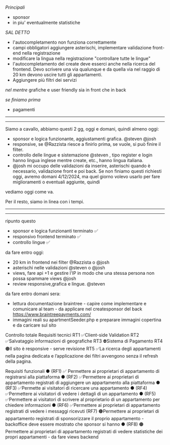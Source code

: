 *Principali*
- sponsor
- in piu' eventualmente statistiche

*SAL DETTO*
- l'autocompletamento non funziona correttamente
- campi obbligatori aggiungere asterischi, implementare validazione front-end nella registrazione
- modificare la lingua nella registrazione "controllare tutte le lingue"
- l'autocompletamento del create deve esserci anche nella ricerca del frontend. Devo scrivere una via qualunque e da quella via nel raggio di 20 km devono uscire tutti gli appartamenti.
- Aggiungere più filtri dei servizi

*nel mentre*
grafiche e user friendly sia in front che in back

*se finiamo prima* 
- pagamenti

 -------------------
 ---
Siamo a cavallo, abbiamo questi 2 gg, oggi e domani, quindi almeno oggi:
* sponsor e logica funzionante, aggiustamenti grafica. @steven @josh
* responsive, se @Razzista riesce a finirlo prima, se vuole, si può finire il filter.
* controllo delle lingue e sistemazione @steven , tipo register e login hanno lingua inglese mentre create, etc., hanno lingua italiana.
* @josh mi occupo delle validazioni da inserire, asterischi quando è necessario, validazione front e poi back.
Se non finiamo questi richiesti oggi, avremo domani 4/12/2024, ma quel giorno volevo usarlo per fare miglioramenti o eventuali aggiunte, quindi 

vediamo oggi come va.

Per il resto, siamo in linea con i tempi.
 
 -------------------
 ---
ripunto questo 

- sponsor e logica funzionanti terminato ✅
- responsivo frontend terminato ✅
- controllo lingue ✅


da fare entro oggi:
- 20 km in frontend nei filter @Razzista o @josh
- asterischi nelle validazioni  @steven o @josh
- views, fare api +1 e gestire l'IP in modo che una stessa persona non possa spammare views @josh
- review responsive,grafica e lingue. @steven 

da fare entro domani sera: 
- lettura documentazione braintree - capire come implementare e comunicare al team - da applicare nel createsponsor del back https://www.braintreepayments.com/
- immagini reali su apartmentSeeder.php e preparare immagini copertina e da caricare sul sito

Controllo totale Requisiti tecnici
RT1 ✅Client-side Validation
RT2 ✅Salvataggio informazioni di geografiche
RT3 ⛔Sistema di Pagamento
RT4 🟠Il sito è responsive - serve revisione
RT5 ✅La ricerca degli appartamenti nella pagina dedicata e l’applicazione dei filtri
avvengono senza il refresh della pagina.

Requisiti funzionali
● (RF1) ✅ Permettere ai proprietari di appartamento di registrarsi alla piattaforma
● (RF2) ✅Permettere ai proprietari di appartamento registrati di aggiungere un
appartamento alla piattaforma
● (RF3) ✅Permette ai visitatori di ricercare una appartamento
● (RF4) ✅Permettere ai visitatori di vedere i dettagli di un appartamento
● (RF5) ✅Permettere ai visitatori di scrivere al proprietario di un appartamento per
chiedere informazioni
● (RF6) ✅Permettere ai proprietari di appartamento registrati di vedere i messaggi
ricevuti
(RF7) 🟠Permettere ai proprietari di appartamento registrati di
sponsorizzare il proprio appartamento - backoffice deve essere mostrato che sponsor si hanno
● (RF8) 🟠Permettere ai proprietari di appartamento registrati di vedere
statistiche dei propri appartamenti - da fare views backend
